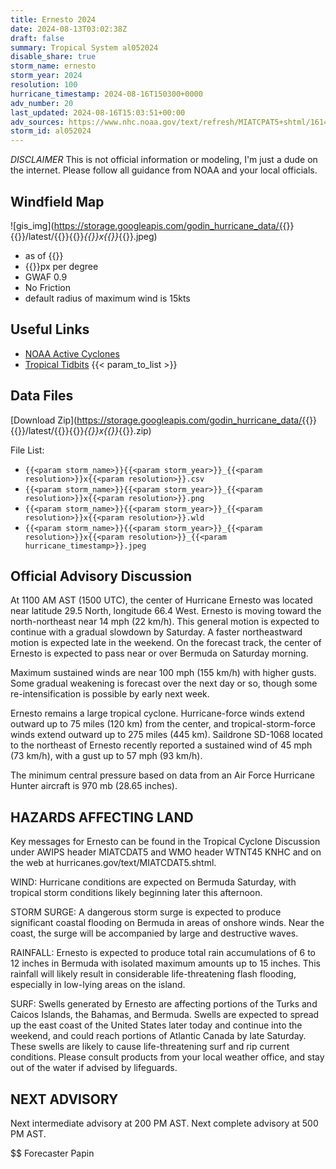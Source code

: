 ```yaml
---
title: Ernesto 2024
date: 2024-08-13T03:02:38Z
draft: false
summary: Tropical System al052024
disable_share: true
storm_name: ernesto
storm_year: 2024
resolution: 100
hurricane_timestamp: 2024-08-16T150300+0000
adv_number: 20
last_updated: 2024-08-16T15:03:51+00:00
adv_sources: https://www.nhc.noaa.gov/text/refresh/MIATCPAT5+shtml/161442.shtml;https://www.nhc.noaa.gov/refresh/graphics_at5+shtml/144511.shtml?cone
storm_id: al052024
---
```

*DISCLAIMER* This is not official information or modeling, I'm just a dude on the internet.  Please follow all guidance from NOAA and your local officials.

## Windfield Map
![gis_img](https://storage.googleapis.com/godin_hurricane_data/{{<param storm_name>}}{{<param storm_year>}}/latest/{{<param storm_name>}}{{<param storm_year>}}_{{<param resolution>}}x{{<param resolution>}}_{{<param hurricane_timestamp>}}.jpeg)

- as of {{<param last_updated>}}
- {{<param resolution>}}px per degree
- GWAF 0.9
- No Friction
- default radius of maximum wind is 15kts

## Useful Links
- [NOAA Active Cyclones](https://www.nhc.noaa.gov/)
- [Tropical Tidbits](https://www.tropicaltidbits.com/storminfo/)
{{< param_to_list >}}

## Data Files
[Download Zip](https://storage.googleapis.com/godin_hurricane_data/{{<param storm_name>}}{{<param storm_year>}}/latest/{{<param storm_name>}}{{<param storm_year>}}_{{<param resolution>}}x{{<param resolution>}}_{{<param hurricane_timestamp>}}.zip)

File List:
- `{{<param storm_name>}}{{<param storm_year>}}_{{<param resolution>}}x{{<param resolution>}}.csv`
- `{{<param storm_name>}}{{<param storm_year>}}_{{<param resolution>}}x{{<param resolution>}}.png`
- `{{<param storm_name>}}{{<param storm_year>}}_{{<param resolution>}}x{{<param resolution>}}.wld`
- `{{<param storm_name>}}{{<param storm_year>}}_{{<param resolution>}}x{{<param resolution>}}_{{<param hurricane_timestamp>}}.jpeg`


## Official Advisory Discussion
At 1100 AM AST (1500 UTC), the center of Hurricane Ernesto was 
located near latitude 29.5 North, longitude 66.4 West. Ernesto is 
moving toward the north-northeast near 14 mph (22 km/h). This 
general motion is expected to continue with a gradual slowdown by 
Saturday.  A faster northeastward motion is expected late in the 
weekend.  On the forecast track, the center of Ernesto is expected 
to pass near or over Bermuda on Saturday morning.
 
Maximum sustained winds are near 100 mph (155 km/h) with higher
gusts. Some gradual weakening is forecast over the next day or so,
though some re-intensification is possible by early next week.
 
Ernesto remains a large tropical cyclone. Hurricane-force winds 
extend outward up to 75 miles (120 km) from the center, and 
tropical-storm-force winds extend outward up to 275 miles (445 km). 
Saildrone SD-1068 located to the northeast of Ernesto recently 
reported a sustained wind of 45 mph (73 km/h), with a gust up to 57 
mph (93 km/h). 
 
The minimum central pressure based on data from an Air Force 
Hurricane Hunter aircraft is 970 mb (28.65 inches).
 
 
HAZARDS AFFECTING LAND
----------------------
Key messages for Ernesto can be found in the Tropical Cyclone
Discussion under AWIPS header MIATCDAT5 and WMO header WTNT45 KNHC
and on the web at hurricanes.gov/text/MIATCDAT5.shtml.
 
WIND: Hurricane conditions are expected on Bermuda Saturday, with
tropical storm conditions likely beginning later this afternoon.
 
STORM SURGE: A dangerous storm surge is expected to produce
significant coastal flooding on Bermuda in areas of onshore winds.
Near the coast, the surge will be accompanied by large and
destructive waves.
 
RAINFALL: Ernesto is expected to produce total rain accumulations of
6 to 12 inches in Bermuda with isolated maximum amounts up to 15
inches.  This rainfall will likely result in considerable
life-threatening flash flooding, especially in low-lying areas on
the island.
 
SURF: Swells generated by Ernesto are affecting portions of the
Turks and Caicos Islands, the Bahamas, and Bermuda.  Swells are
expected to spread up the east coast of the United States later
today and continue into the weekend, and could reach portions of
Atlantic Canada by late Saturday.  These swells are likely to cause
life-threatening surf and rip current conditions. Please consult
products from your local weather office, and stay out of the water
if advised by lifeguards.
 
 
NEXT ADVISORY
-------------
Next intermediate advisory at 200 PM AST.
Next complete advisory at 500 PM AST.
 
$$
Forecaster Papin